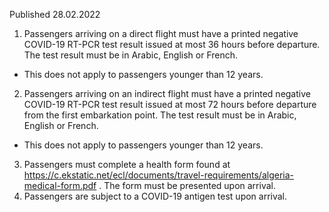 Published 28.02.2022
1. Passengers arriving on a direct flight must have a printed negative COVID-19 RT-PCR test result issued at most 36 hours before departure. The test result must be in Arabic, English or French.
- This does not apply to passengers younger than 12 years.
2. Passengers arriving on an indirect flight must have a printed negative COVID-19 RT-PCR test result issued at most 72 hours before departure from the first embarkation point. The test result must be in Arabic, English or French.
- This does not apply to passengers younger than 12 years.
3. Passengers must complete a health form found at <a href="https://c.ekstatic.net/ecl/documents/travel-requirements/algeria-medical-form.pdf">https://c.ekstatic.net/ecl/documents/travel-requirements/algeria-medical-form.pdf</a> . The form must be presented upon arrival.
4. Passengers are subject to a COVID-19 antigen test upon arrival.